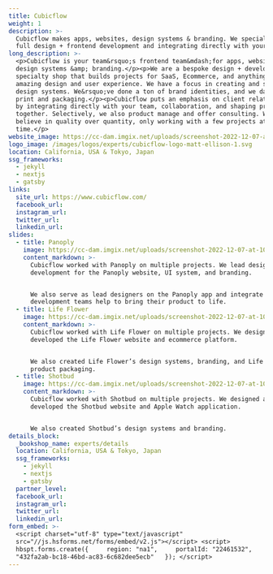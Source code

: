 ```yaml
---
title: Cubicflow
weight: 1
description: >-
  Cubicflow makes apps, websites, design systems & branding. We specialize in
  full design + frontend development and integrating directly with your teams.
long_description: >-
  <p>Cubicflow is your team&rsquo;s frontend team&mdash;for apps, websites,
  design systems &amp; branding.</p><p>We are a bespoke design + development
  specialty shop that builds projects for SaaS, Ecommerce, and anything wanting
  amazing design and user experience. We have a focus in creating and scaling
  design systems. We&rsquo;ve done a ton of brand identities, and we dabble in
  print and packaging.</p><p>Cubicflow puts an emphasis on client relationships
  by integrating directly with your team, collaboration, and shaping processes
  together. Selectively, we also product manage and offer consulting. We truly
  believe in quality over quantity, only working with a few projects at any
  time.</p>
website_image: https://cc-dam.imgix.net/uploads/screenshot-2022-12-07-at-10-07-13-am.png
logo_image: /images/logos/experts/cubicflow-logo-matt-ellison-1.svg
location: California, USA & Tokyo, Japan
ssg_frameworks:
  - jekyll
  - nextjs
  - gatsby
links:
  site_url: https://www.cubicflow.com/
  facebook_url:
  instagram_url:
  twitter_url:
  linkedin_url:
slides:
  - title: Panoply
    image: https://cc-dam.imgix.net/uploads/screenshot-2022-12-07-at-10-09-50-am.png
    content_markdown: >-
      Cubicflow worked with Panoply on multiple projects. We lead design and
      development for the Panoply website, UI system, and branding.


      We also serve as lead designers on the Panoply app and integrate with
      development teams help to bring their product to life.
  - title: Life Flower
    image: https://cc-dam.imgix.net/uploads/screenshot-2022-12-07-at-10-13-21-am.png
    content_markdown: >-
      Cubicflow worked with Life Flower on multiple projects. We designed and
      developed the Life Flower website and ecommerce platform.


      We also created Life Flower’s design systems, branding, and Life Flower’s
      product packaging.
  - title: Shotbud
    image: https://cc-dam.imgix.net/uploads/screenshot-2022-12-07-at-10-16-45-am.png
    content_markdown: >-
      Cubicflow worked with Shotbud on multiple projects. We designed and
      developed the Shotbud website and Apple Watch application.


      We also created Shotbud’s design systems and branding.
details_block:
  _bookshop_name: experts/details
  location: California, USA & Tokyo, Japan
  ssg_frameworks:
    - jekyll
    - nextjs
    - gatsby
  partner_level:
  facebook_url:
  instagram_url:
  twitter_url:
  linkedin_url:
form_embed: >-
  <script charset="utf-8" type="text/javascript"
  src="//js.hsforms.net/forms/embed/v2.js"></script> <script>  
  hbspt.forms.create({     region: "na1",     portalId: "22461532",     formId:
  "432fa2ab-bc18-46bd-ac83-6c682dee5ecb"   }); </script>
---
```

